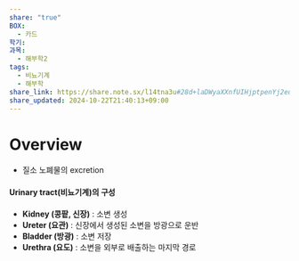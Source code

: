 ```yaml
---
share: "true"
BOX:
  - 카드
학기: 
과목:
  - 해부학2
tags:
  - 비뇨기계
  - 해부학
share_link: https://share.note.sx/l14tna3u#28d+laDWyaXXnfUIHjptpenYj2eurCGl65URr9WidEY
share_updated: 2024-10-22T21:40:13+09:00
---
```


# Overview

- 질소 노폐물의 excretion

#### Urinary tract(비뇨기계)의 구성

- **Kidney (콩팥, 신장)** : 소변 생성
- **Ureter (요관)** : 신장에서 생성된 소변을 방광으로 운반
- **Bladder (방광)** : 소변 저장
- **Urethra (요도)** : 소변을 외부로 배출하는 마지막 경로